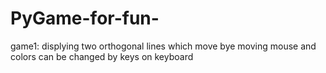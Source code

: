 # PyGame-for-fun-
game1: displying two orthogonal lines which move bye moving mouse and colors can be changed by keys on keyboard
